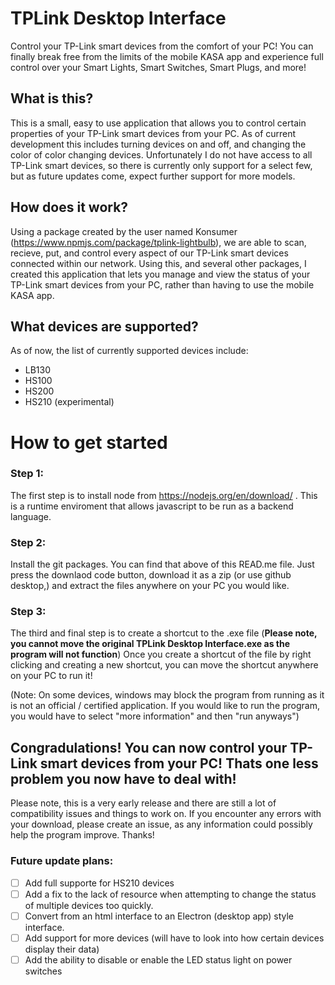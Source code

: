# TPLink Desktop Interface
Control your TP-Link smart devices from the comfort of your PC! You can finally break free from the limits of the mobile KASA app and experience full control over your Smart Lights, Smart Switches, Smart Plugs, and more!

## What is this?
This is a small, easy to use application that allows you to control certain properties of your TP-Link smart devices from your PC. As of current development this includes turning devices on and off, and changing the color of color changing devices. Unfortunately I do not have access to all TP-Link smart devices, so there is currently only support for a select few, but as future updates come, expect further support for more models.

## How does it work?
Using a package created by the user named Konsumer (https://www.npmjs.com/package/tplink-lightbulb), we are able to scan, recieve, put, and control every aspect of our TP-Link smart devices connected within our network. Using this, and several other packages, I created this application that lets you manage and view the status of your TP-Link smart devices from your PC, rather than having to use the mobile KASA app.

## What devices are supported?
As of now, the list of currently supported devices include:

* LB130
* HS100
* HS200
* HS210 (experimental)

# How to get started
### Step 1:
The first step is to install node from https://nodejs.org/en/download/ . This is a runtime enviroment that allows javascript to be run as a backend language.

### Step 2:
Install the git packages. You can find that above of this READ.me file. Just press the downlaod code button, download it as a zip (or use github desktop,) and extract the files anywhere on your PC you would like.

### Step 3:
The third and final step is to create a shortcut to the .exe file (**Please note, you cannot move the original TPLink Desktop Interface.exe as the program will not function**)
Once you create a shortcut of the file by right clicking and creating a new shortcut, you can move the shortcut anywhere on your PC to run it!

(Note: On some devices, windows may block the program from running as it is not an official / certified application. If you would like to run the program, you would have to select "more information" and then "run anyways")

## Congradulations! You can now control your TP-Link smart devices from your PC! Thats one less problem you now have to deal with!
Please note, this is a very early release and there are still a lot of compatibility issues and things to work on. If you encounter any errors with your download, please create an issue, as any information could possibly help the program improve. Thanks!


### Future update plans:
- [ ] Add full supporte for HS210 devices
- [ ] Add a fix to the lack of resource when attempting to change the status of multiple devices too quickly.
- [ ] Convert from an html interface to an Electron (desktop app) style interface.
- [ ] Add support for more devices (will have to look into how certain devices display their data)
- [ ] Add the ability to disable or enable the LED status light on power switches
